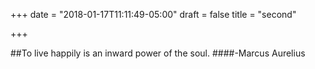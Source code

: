+++
date = "2018-01-17T11:11:49-05:00"
draft = false
title = "second"

+++

##To live happily is an inward power of the soul. 
####-Marcus Aurelius
